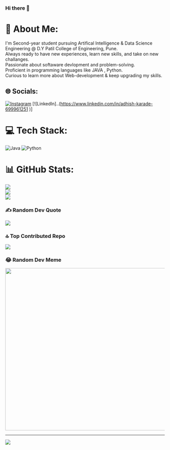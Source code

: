 ### Hi there 👋

# 💫 About Me:
I'm Second-year student pursuing Artifical Intelligence & Data Science Engineering @ D.Y Patil College of Engineering, Pune.<br>Always ready to have new experiences, learn new skills, and take on new challanges.<br>Passionate about softaware devlopment and problem-solving.<br>Proficient in programming languages like JAVA , Python.<br>Curious to learn more about Web-development  & keep upgrading my skills.


## 🌐 Socials:
[![Instagram](https://img.shields.io/badge/Instagram-%23E4405F.svg?logo=Instagram&logoColor=white)](https://instagram.com/Adhish_ak47) 
[![LinkedIn]..(https://www.linkedin.com/in/adhish-karade-699961251
)]

# 💻 Tech Stack:
![Java](https://img.shields.io/badge/java-%23ED8B00.svg?style=flat&logo=java&logoColor=white) ![Python](https://img.shields.io/badge/python-3670A0?style=flat&logo=python&logoColor=ffdd54)
# 📊 GitHub Stats:
![](https://github-readme-stats.vercel.app/api?username=Adhishak47&theme=dark&hide_border=false&include_all_commits=true&count_private=true)<br/>
![](https://github-readme-streak-stats.herokuapp.com/?user=Adhishak47&theme=dark&hide_border=false)<br/>
![](https://github-readme-stats.vercel.app/api/top-langs/?username=Adhishak47&theme=dark&hide_border=false&include_all_commits=true&count_private=true&layout=compact)

### ✍️ Random Dev Quote
![](https://quotes-github-readme.vercel.app/api?type=horizontal&theme=tokyonight)

### 🔝 Top Contributed Repo
![](https://github-contributor-stats.vercel.app/api?username=Adhishak47&limit=5&theme=dark&combine_all_yearly_contributions=true)

### 😂 Random Dev Meme
<img src="https://rm.up.railway.app/" width="512px"/>

---
[![](https://visitcount.itsvg.in/api?id=Adhishak47&icon=5&color=0)](https://visitcount.itsvg.in)

<!-- Proudly created with GPRM ( https://gprm.itsvg.in ) -->
